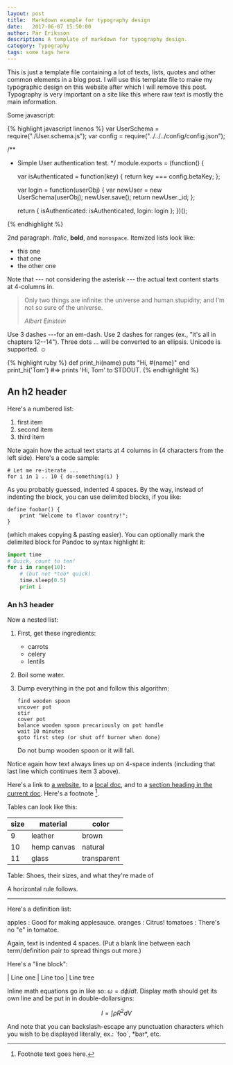 ```yaml
---
layout: post
title:  Markdown example for typography design
date:   2017-06-07 15:50:00
author: Pär Eriksson
description: A template of markdown for typography design.
category: Typography
tags: some tags here
---
```

This is just a template file containing a lot of texts, lists, quotes and other common elements in a blog post. I will
use this template file to make my typographic design on this website after which I will remove this post.
Typography is very important on a site like this where raw text is mostly the main information.

Some javascript:

{% highlight javascript linenos %}
var UserSchema = require("./User.schema.js");
var config = require("../../../config/config.json");

/**
 * Simple User authentication test.
 */
module.exports = (function() {

    var isAuthenticated = function(key) {
        return key === config.betaKey;
    };

    var login = function(userObj) {
        var newUser = new UserSchema(userObj);
        newUser.save();
        return newUser._id;
    };

    return {
        isAuthenticated: isAuthenticated,
        login: login
    };
})();

{% endhighlight %}

2nd paragraph. *Italic*, **bold**, and `monospace`. Itemized lists
look like:

  * this one
  * that one
  * the other one

Note that --- not considering the asterisk --- the actual text
content starts at 4-columns in.

> Only two things are infinite: the universe and human stupidity;
> and I'm not so sure of the universe.
>
> <cite>Albert Einstein</cite>

Use 3 dashes ---for an em-dash. Use 2 dashes for ranges (ex., "it's all
in chapters 12--14"). Three dots ... will be converted to an ellipsis.
Unicode is supported. ☺

{% highlight ruby %}
def print_hi(name)
  puts "Hi, #{name}"
end
print_hi('Tom')
#=> prints 'Hi, Tom' to STDOUT.
{% endhighlight %}

An h2 header
------------

Here's a numbered list:

 1. first item
 2. second item
 3. third item

Note again how the actual text starts at 4 columns in (4 characters
from the left side). Here's a code sample:

    # Let me re-iterate ...
    for i in 1 .. 10 { do-something(i) }

As you probably guessed, indented 4 spaces. By the way, instead of
indenting the block, you can use delimited blocks, if you like:

~~~
define foobar() {
    print "Welcome to flavor country!";
}
~~~

(which makes copying & pasting easier). You can optionally mark the
delimited block for Pandoc to syntax highlight it:

~~~python
import time
# Quick, count to ten!
for i in range(10):
    # (but not *too* quick)
    time.sleep(0.5)
    print i
~~~



### An h3 header ###

Now a nested list:

 1. First, get these ingredients:

      * carrots
      * celery
      * lentils

 2. Boil some water.

 3. Dump everything in the pot and follow
    this algorithm:

        find wooden spoon
        uncover pot
        stir
        cover pot
        balance wooden spoon precariously on pot handle
        wait 10 minutes
        goto first step (or shut off burner when done)

    Do not bump wooden spoon or it will fall.

Notice again how text always lines up on 4-space indents (including
that last line which continues item 3 above).

Here's a link to [a website](http://foo.bar), to a [local
doc](local-doc.html), and to a [section heading in the current
doc](#an-h2-header). Here's a footnote [^1].

[^1]: Footnote text goes here.

Tables can look like this:

|size| material     | color      |
|----|--------------|------------|
|9   |  leather     | brown      |
|10  |  hemp canvas | natural    |
|11  |  glass       | transparent|

Table: Shoes, their sizes, and what they're made of

A horizontal rule follows.

***

Here's a definition list:

apples
  : Good for making applesauce.
oranges
  : Citrus!
tomatoes
  : There's no "e" in tomatoe.

Again, text is indented 4 spaces. (Put a blank line between each
term/definition pair to spread things out more.)

Here's a "line block":

| Line one
|   Line too
| Line tree

Inline math equations go in like so: $\omega = d\phi / dt$. Display
math should get its own line and be put in in double-dollarsigns:

$$I = \int \rho R^{2} dV$$

And note that you can backslash-escape any punctuation characters
which you wish to be displayed literally, ex.: \`foo\`, \*bar\*, etc.
